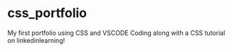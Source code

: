 # css_portfolio
My first portfolio using CSS and VSCODE
Coding along with a CSS tutorial on linkedinlearning! 
